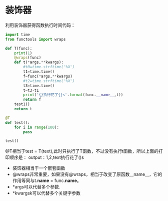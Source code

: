 # 装饰器
利用装饰器获得函数执行时间代码：
```python
import time
from functools import wraps

def T(func):
    print(1)
    @wraps(func)
    def t(*args,**kwargs):
        #t0=time.strftime('%X')
        t1=time.time()
        f=func(*args,**kwargs)
        #t2=time.strftime('%X')
        t3=time.time()
        t=t3-t1
        print('{}执行花了{}s'.format(func.__name__,t))
        return f
    test1()
    return t

@T
def test():
    for i in range(100):
        pass      

test()
```
@T相当于test = T(text),此时只执行了T函数，不过没有执行t函数，所以上面的打印顺序是：
output：1,2,text执行花了()s

* 装饰器相当于一个嵌套函数
* @wraps非常重要，如果没有@wraps，相当于改变了原函数__name__，它的作用等同与t.__name__ = func.__name__。
* *args可以代替多个参数.
* *kwargsk可以代替多个关键字参数
